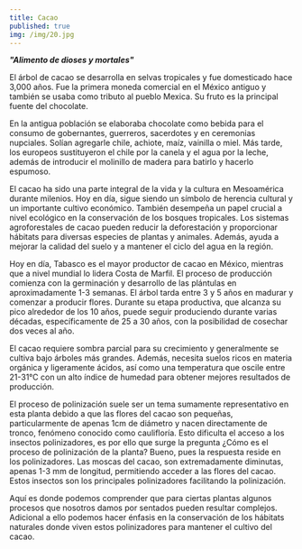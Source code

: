 ```yaml
---
title: Cacao
published: true
img: /img/20.jpg
---
```


**_"Alimento de dioses y mortales"_**

El árbol de cacao se desarrolla en selvas tropicales y fue domesticado hace 3,000 años. Fue la primera moneda comercial en el México antiguo y también se usaba como tributo al pueblo Mexica. Su fruto es la principal fuente del chocolate.

En la antigua población se elaboraba chocolate como bebida para el consumo de gobernantes, guerreros, sacerdotes y en ceremonias nupciales. Solían agregarle chile, achiote, maíz, vainilla o miel. Más tarde, los europeos sustituyeron el chile por la canela y el agua por la leche, además de introducir el molinillo de madera para batirlo y hacerlo espumoso.

El cacao ha sido una parte integral de la vida y la cultura en Mesoamérica durante milenios. Hoy en día, sigue siendo un símbolo de herencia cultural y un importante cultivo económico. También desempeña un papel crucial a nivel ecológico en la conservación de los bosques tropicales. Los sistemas agroforestales de cacao pueden reducir la deforestación y proporcionar hábitats para diversas especies de plantas y animales. Además, ayuda a mejorar la calidad del suelo y a mantener el ciclo del agua en la región.

Hoy en día, Tabasco es el mayor productor de cacao en México, mientras que a nivel mundial lo lidera Costa de Marfil. El proceso de producción comienza con la germinación y desarrollo de las plántulas en aproximadamente 1-3 semanas. El árbol tarda entre 3 y 5 años en madurar y comenzar a producir flores. Durante su etapa productiva, que alcanza su pico alrededor de los 10 años, puede seguir produciendo durante varias décadas, específicamente de 25 a 30 años, con la posibilidad de cosechar dos veces al año.

El cacao requiere sombra parcial para su crecimiento y generalmente se cultiva bajo árboles más grandes. Además, necesita suelos ricos en materia orgánica y ligeramente ácidos, así como una temperatura que oscile entre 21-31°C con un alto índice de humedad para obtener mejores resultados de producción.

El proceso de polinización suele ser un tema sumamente representativo en esta planta debido a que las flores del cacao son pequeñas, particularmente de apenas 1cm de diámetro y nacen directamente de tronco, fenómeno conocido como caulifloría. Esto dificulta el acceso a los insectos polinizadores, es por ello que surge la pregunta ¿Cómo es el proceso de polinización de la planta? Bueno, pues la respuesta reside en los polinizadores. Las moscas del cacao, son extremadamente diminutas, apenas 1-3 mm de longitud, permitiendo acceder a las flores del cacao. Estos insectos son los principales polinizadores facilitando la polinización.

Aquí es donde podemos comprender que para ciertas plantas algunos procesos que nosotros damos por sentados pueden resultar complejos. Adicional a ello podemos hacer énfasis en la conservación de los hábitats naturales donde viven estos polinizadores para mantener el cultivo del cacao.